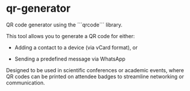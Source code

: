 # qr-generator
QR code generator using the ´´´qrcode´´´ library.

This tool allows you to generate a QR code for either:

- Adding a contact to a device (via vCard format), or

- Sending a predefined message via WhatsApp

Designed to be used in scientific conferences or academic events, where QR codes can be printed on attendee badges to streamline networking or communication.

